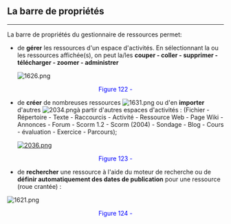 ## La barre de propriétés
---

La barre de propriétés du gestionnaire de ressources permet:

* de **gérer** les ressources d'un espace d'activités. En sélectionnant la ou les ressources affichée(s), on peut la/les **couper - coller - supprimer - télécharger - zoomer - administrer**

    ![1626.png](http://www.claroline.net/uploads/custom/images/1626.png)
    
<p style="text-align: center; color: blue">Figure 122 - </p>

* de **créer** de nombreuses ressources ![1631.png](http://www.claroline.net/uploads/custom/images/1631.png) ou d'en **importer** d'autres ![2034.png](http://www.claroline.net/uploads/custom/images/2034.png)à partir d'autres espaces d'activités :
(Fichier - Répertoire - Texte - Raccourcis - Activité - Ressource Web - Page Wiki - Annonces - Forum - Scorm 1.2 - Scorm (2004) - Sondage - Blog - Cours - évaluation - Exercice - Parcours);
    
   [ ![2036.png](http://www.claroline.net/uploads/custom/images/1947.png)](http://www.claroline.net/uploads/custom/images/2036.png)
   
<p style="text-align: center; color: blue">Figure 123 - </p>
  
* de **rechercher** une ressource à l'aide du moteur de recherche ou de **définir automatiquement des dates de publication** pour une ressource (roue crantée) :

![    1621.png](http://www.claroline.net/uploads/custom/images/1621.png)

<p style="text-align: center; color: blue">Figure 124 - </p>



